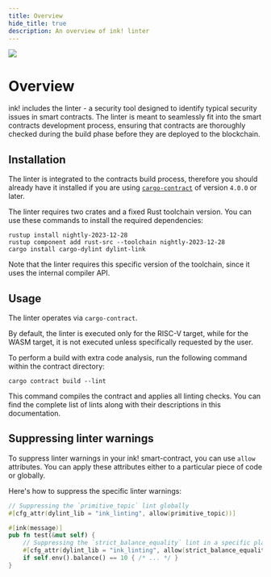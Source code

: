 ```yaml
---
title: Overview
hide_title: true
description: An overview of ink! linter
---
```


<img src="/img/title/text/linter.svg" className="titlePic" />

# Overview
ink! includes the linter - a security tool designed to identify typical security issues in smart contracts. The linter is meant to seamlessly fit into the smart contracts development process, ensuring that contracts are thoroughly checked during the build phase before they are deployed to the blockchain.

## Installation
The linter is integrated to the contracts build process, therefore you should already have it installed if you are using [`cargo-contract`](https://github.com/paritytech/cargo-contract) of version `4.0.0` or later.

The linter requires two crates and a fixed Rust toolchain version. You can use
these commands to install the required dependencies:

```
rustup install nightly-2023-12-28
rustup component add rust-src --toolchain nightly-2023-12-28
cargo install cargo-dylint dylint-link
```

Note that the linter requires this specific version of the toolchain, since it uses the internal compiler API.

## Usage
The linter operates via `cargo-contract`.

By default, the linter is executed only for the RISC-V target, while for the WASM target, it is not executed unless specifically requested by the user.

To perform a build with extra code analysis, run the following command within the contract directory:

```
cargo contract build --lint
```

This command compiles the contract and applies all linting checks. You can find the complete list of lints along with their descriptions in this documentation.

## Suppressing linter warnings
To suppress linter warnings in your ink! smart-contract, you can use `allow` attributes. You can apply these attributes either to a particular piece of code or globally.

Here's how to suppress the specific linter warnings:

```rust
// Suppressing the `primitive_topic` lint globally
#[cfg_attr(dylint_lib = "ink_linting", allow(primitive_topic))]

#[ink(message)]
pub fn test(&mut self) {
    // Suppressing the `strict_balance_equality` lint in a specific place
    #[cfg_attr(dylint_lib = "ink_linting", allow(strict_balance_equality))]
    if self.env().balance() == 10 { /* ... */ }
}
```

